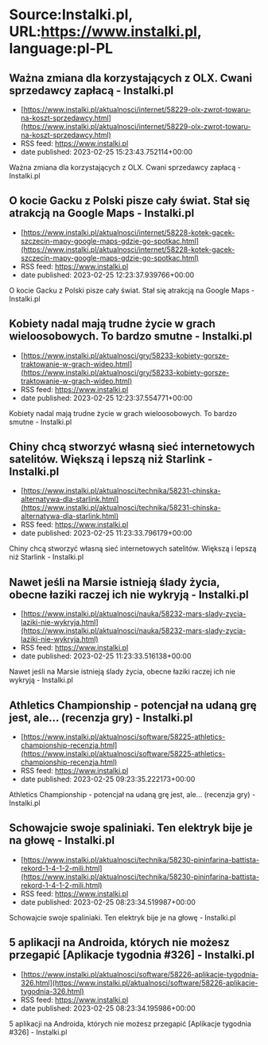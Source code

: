 # Source:Instalki.pl, URL:https://www.instalki.pl, language:pl-PL

## Ważna zmiana dla korzystających z OLX. Cwani sprzedawcy zapłacą - Instalki.pl
 - [https://www.instalki.pl/aktualnosci/internet/58229-olx-zwrot-towaru-na-koszt-sprzedawcy.html](https://www.instalki.pl/aktualnosci/internet/58229-olx-zwrot-towaru-na-koszt-sprzedawcy.html)
 - RSS feed: https://www.instalki.pl
 - date published: 2023-02-25 15:23:43.752114+00:00

Ważna zmiana dla korzystających z OLX. Cwani sprzedawcy zapłacą - Instalki.pl

## O kocie Gacku z Polski pisze cały świat. Stał się atrakcją na Google Maps - Instalki.pl
 - [https://www.instalki.pl/aktualnosci/internet/58228-kotek-gacek-szczecin-mapy-google-maps-gdzie-go-spotkac.html](https://www.instalki.pl/aktualnosci/internet/58228-kotek-gacek-szczecin-mapy-google-maps-gdzie-go-spotkac.html)
 - RSS feed: https://www.instalki.pl
 - date published: 2023-02-25 12:23:37.939766+00:00

O kocie Gacku z Polski pisze cały świat. Stał się atrakcją na Google Maps - Instalki.pl

## Kobiety nadal mają trudne życie w grach wieloosobowych. To bardzo smutne - Instalki.pl
 - [https://www.instalki.pl/aktualnosci/gry/58233-kobiety-gorsze-traktowanie-w-grach-wideo.html](https://www.instalki.pl/aktualnosci/gry/58233-kobiety-gorsze-traktowanie-w-grach-wideo.html)
 - RSS feed: https://www.instalki.pl
 - date published: 2023-02-25 12:23:37.554771+00:00

Kobiety nadal mają trudne życie w grach wieloosobowych. To bardzo smutne - Instalki.pl

## Chiny chcą stworzyć własną sieć internetowych satelitów. Większą i lepszą niż Starlink - Instalki.pl
 - [https://www.instalki.pl/aktualnosci/technika/58231-chinska-alternatywa-dla-starlink.html](https://www.instalki.pl/aktualnosci/technika/58231-chinska-alternatywa-dla-starlink.html)
 - RSS feed: https://www.instalki.pl
 - date published: 2023-02-25 11:23:33.796179+00:00

Chiny chcą stworzyć własną sieć internetowych satelitów. Większą i lepszą niż Starlink - Instalki.pl

## Nawet jeśli na Marsie istnieją ślady życia, obecne łaziki raczej ich nie wykryją - Instalki.pl
 - [https://www.instalki.pl/aktualnosci/nauka/58232-mars-slady-zycia-laziki-nie-wykryja.html](https://www.instalki.pl/aktualnosci/nauka/58232-mars-slady-zycia-laziki-nie-wykryja.html)
 - RSS feed: https://www.instalki.pl
 - date published: 2023-02-25 11:23:33.516138+00:00

Nawet jeśli na Marsie istnieją ślady życia, obecne łaziki raczej ich nie wykryją - Instalki.pl

## Athletics Championship - potencjał na udaną grę jest, ale… (recenzja gry) - Instalki.pl
 - [https://www.instalki.pl/aktualnosci/software/58225-athletics-championship-recenzja.html](https://www.instalki.pl/aktualnosci/software/58225-athletics-championship-recenzja.html)
 - RSS feed: https://www.instalki.pl
 - date published: 2023-02-25 09:23:35.222173+00:00

Athletics Championship - potencjał na udaną grę jest, ale… (recenzja gry) - Instalki.pl

## Schowajcie swoje spaliniaki. Ten elektryk bije je na głowę - Instalki.pl
 - [https://www.instalki.pl/aktualnosci/technika/58230-pininfarina-battista-rekord-1-4-1-2-mili.html](https://www.instalki.pl/aktualnosci/technika/58230-pininfarina-battista-rekord-1-4-1-2-mili.html)
 - RSS feed: https://www.instalki.pl
 - date published: 2023-02-25 08:23:34.519987+00:00

Schowajcie swoje spaliniaki. Ten elektryk bije je na głowę - Instalki.pl

## 5 aplikacji na Androida, których nie możesz przegapić [Aplikacje tygodnia #326] - Instalki.pl
 - [https://www.instalki.pl/aktualnosci/software/58226-aplikacje-tygodnia-326.html](https://www.instalki.pl/aktualnosci/software/58226-aplikacje-tygodnia-326.html)
 - RSS feed: https://www.instalki.pl
 - date published: 2023-02-25 08:23:34.195986+00:00

5 aplikacji na Androida, których nie możesz przegapić [Aplikacje tygodnia #326] - Instalki.pl

